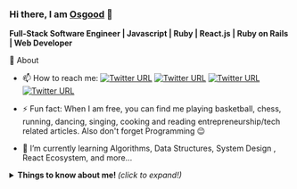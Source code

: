 ### Hi there, I am [Osgood](https://www.osgoodgunawan.me/) 👋

**Full-Stack Software Engineer | Javascript | Ruby | React.js | Ruby on Rails | Web Developer**

🚀 About

* 📫 How to reach me: 
[![Twitter URL](https://img.shields.io/twitter/url?label=LinkedIn&logo=linkedin&style=social&url=https%3A%2F%2Fwww.linkedin.com%2Fin%2Fosgood1024)](https://www.linkedin.com/in/osgood-gunawan-973a5993/)
[![Twitter URL](https://img.shields.io/twitter/url?label=Instagram&logo=Instagram&style=social&url=https%3A%2F%2Finstagram.com%2Fismlhbb)](https://www.instagram.com/the_goodone/)
[![Twitter URL](https://img.shields.io/twitter/url?label=LinkedIn&logo=linkedin&style=social&url=https%3A%2F%2Fwww.linkedin.com%2Fin%2Fismailhabibi)](https://twitter.com/osgoodgunawan)
[![Twitter URL](https://img.shields.io/twitter/url?label=email&logo=gmail&style=social&url=http%3A%2F%2Fmailto%3Acontact.ismailhabibi%40gmail.com)](mailto:osgood1024@gmail.com)




* ⚡ Fun fact: When I am free, you can find me playing basketball, chess, running, dancing, singing, cooking and reading entrepreneurship/tech related articles. Also don't forget Programming :wink:
 
* 🌱 I’m currently learning Algorithms, Data Structures, System Design , React Ecosystem, and more...


<details>
  <summary> <b> Things to know about me! </b> <i>(click to expand!)</i> </summary>
  <br>
🏆 Github Status

![Anurag's github stats](https://github-readme-stats.vercel.app/api?username=osgood1024&show_icons=true&theme=radical)


<!--
**osgood1024/osgood1024** is a ✨ _special_ ✨ repository because its `README.md` (this file) appears on your GitHub profile.

Here are some ideas to get you started:

- 🔭 I’m currently working on ...
- 🌱 I’m currently learning ...
- 👯 I’m looking to collaborate on ...
- 🤔 I’m looking for help with ...
- 💬 Ask me about ...
- 📫 How to reach me: ...
- 😄 Pronouns: ...
- ⚡ Fun fact: ...
-- >
